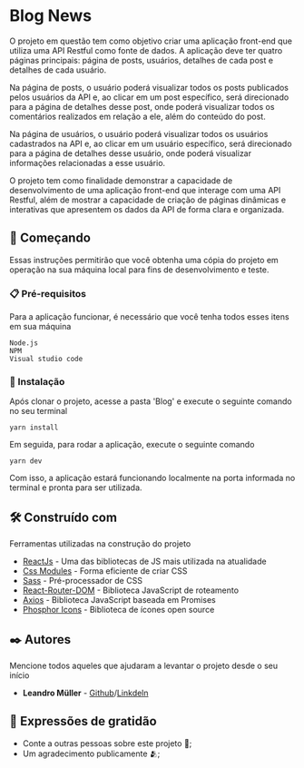 # Blog News

O projeto em questão tem como objetivo criar uma aplicação front-end que utiliza uma API Restful como fonte de dados. A aplicação deve ter quatro páginas principais: página de posts, usuários, detalhes de cada post e detalhes de cada usuário.

Na página de posts, o usuário poderá visualizar todos os posts publicados pelos usuários da API e, ao clicar em um post específico, será direcionado para a página de detalhes desse post, onde poderá visualizar todos os comentários realizados em relação a ele, além do conteúdo do post.

Na página de usuários, o usuário poderá visualizar todos os usuários cadastrados na API e, ao clicar em um usuário específico, será direcionado para a página de detalhes desse usuário, onde poderá visualizar informações relacionadas a esse usuário.

O projeto tem como finalidade demonstrar a capacidade de desenvolvimento de uma aplicação front-end que interage com uma API Restful, além de mostrar a capacidade de criação de páginas dinâmicas e interativas que apresentem os dados da API de forma clara e organizada.

## 🚀 Começando

Essas instruções permitirão que você obtenha uma cópia do projeto em operação na sua máquina local para fins de desenvolvimento e teste.

### 📋 Pré-requisitos

Para a aplicação funcionar, é necessário que você tenha todos esses itens em sua máquina

```
Node.js
NPM
Visual studio code

```

### 🔧 Instalação

Após clonar o projeto, acesse a pasta 'Blog' e execute o seguinte comando no seu terminal

```
yarn install
```

Em seguida, para rodar a aplicação, execute o seguinte comando

```
yarn dev
```

Com isso, a aplicação estará funcionando localmente na porta informada no terminal e pronta para ser utilizada.


## 🛠️ Construído com

Ferramentas utilizadas na construção do projeto

* [ReactJs](https://react.dev) - Uma das bibliotecas de JS mais utilizada na atualidade
* [Css Modules](https://github.com/css-modules/css-modules) - Forma eficiente de criar CSS
* [Sass](https://sass-lang.com/documentation/) - Pré-processador de CSS
* [React-Router-DOM](https://reactrouter.com/en/main) - Biblioteca JavaScript de roteamento
* [Axios](https://axios-http.com/ptbr/docs/intro) - Biblioteca JavaScript baseada em Promises
* [Phosphor Icons](https://phosphoricons.com) - Biblioteca de ícones open source


## ✒️ Autores

Mencione todos aqueles que ajudaram a levantar o projeto desde o seu início

* **Leandro Müller** - [Github](https://github.com/mullerino)/[Linkdeln](https://www.linkedin.com/in/leandromuller7/)


## 🎁 Expressões de gratidão

* Conte a outras pessoas sobre este projeto 📢;
* Um agradecimento publicamente 🫂;